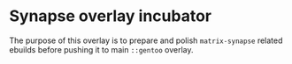 # Synapse overlay incubator

The purpose of this overlay is to prepare and polish `matrix-synapse` related ebuilds before pushing it to main `::gentoo` overlay.
